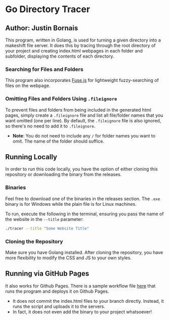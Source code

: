 # Go Directory Tracer
## Author: Justin Bornais

This program, written in Golang, is used for turning a given directory into a makeshift file server. It does this by tracing through the root directory of your project and creating index.html webpages in each folder and subfolder, displaying the contents of each directory.

### Searching for Files and Folders
This program also incorporates [Fuse.js](https://www.fusejs.io/) for lightweight fuzzy-searching of files on the webpage.

### Omitting Files and Folders Using `.fileignore`
To prevent files and folders from being included in the generated html pages, simply create a `.fileignore` file and list all file/folder names that you want omitted (one per line). By default, the `.fileignore` file is also ignored, so there's no need to add it to `.fileignore`.  
- **Note**: You do not need to include any `/` for folder names you want to omit. The name of the folder should suffice.

## Running Locally
In order to run this code locally, you have the option of either cloning this repository or downloading the binary from the releases.

### Binaries
Feel free to download one of the binaries in the releases section. The `.exe` binary is for Windows while the plain file is for Linux machines.

To run, execute the following in the terminal, ensuring you pass the name of the website in the `--title` parameter:
```sh
./tracer --title "Some Website Title"
```

### Cloning the Repository
Make sure you have Golang installed. After cloning the repository, you have more flexibility to modify the CSS and JS to your own styles.

## Running via GitHub Pages
It also works for Github Pages. There is a sample workflow file [here](./.github/workflows/ghpages.yml) that runs the program and deploys it on Github Pages.
- It does not commit the index.html files to your branch directly. Instead, it runs the script and uploads it to the servers.
- In fact, it does not even add the binary to your project whatsoever!